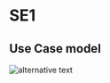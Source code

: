 # SE1

## Use Case model

![alternative text](http://www.plantuml.com/plantuml/proxy?src=https://raw.githubusercontent.com/charelF/SE1/master/usecasemodel.puml)
